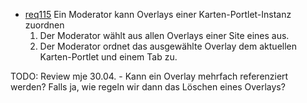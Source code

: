 * [req115](https://github.com/PolitAktiv/politaktiv-requirements/tree/master/de/requirements/req115/req115.md) Ein Moderator kann Overlays einer Karten-Portlet-Instanz zuordnen
  1. Der Moderator wählt aus allen Overlays einer Site eines aus.
  2. Der Moderator ordnet das ausgewählte Overlay dem aktuellen Karten-Portlet und einem Tab zu. 
  
TODO: Review mje 30.04. - Kann ein Overlay mehrfach referenziert werden? Falls ja, wie regeln wir dann das Löschen eines Overlays?
